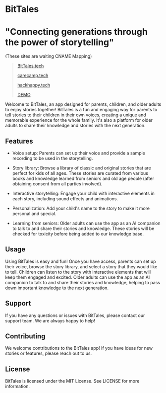 # BitTales
# "Connecting generations through the power of storytelling"

(These sites are waiting CNAME Mapping)
> [BitTales.tech](BitTales.tech)
> 
> [carecamp.tech](carecamp.com)
>
> [hackhappy.tech](hackhappy.tech)
>
> [DEMO](https://youtu.be/t3BfvlTGg_g)


Welcome to BitTales, an app designed for parents, children, and older adults to enjoy stories together! BitTales is a fun and engaging way for parents to tell stories to their children in their own voices, creating a unique and memorable experience for the whole family. It's also a platform for older adults to share their knowledge and stories with the next generation.

## Features
- Voice setup: Parents can set up their voice and provide a sample recording to be used in the storytelling.

- Story library: Browse a library of classic and original stories that are perfect for kids of all ages. These stories are curated from various books and knowledge learned from seniors and old age people (after obtaining consent from all parties involved).

- Interactive storytelling: Engage your child with interactive elements in each story, including sound effects and animations.

- Personalization: Add your child's name to the story to make it more personal and special.

- Learning from seniors: Older adults can use the app as an AI companion to talk to and share their stories and knowledge. These stories will be checked for toxicity before being added to our knowledge base.


## Usage
Using BitTales is easy and fun! Once you have access, parents can set up their voice, browse the story library, and select a story that they would like to tell. Children can listen to the story with interactive elements that will keep them engaged and excited. Older adults can use the app as an AI companion to talk to and share their stories and knowledge, helping to pass down important knowledge to the next generation.

## Support
If you have any questions or issues with BitTales, please contact our support team. We are always happy to help!

## Contributing
We welcome contributions to the BitTales app! If you have ideas for new stories or features, please reach out to us.

## License
BitTales is licensed under the MIT License. See LICENSE for more information.
